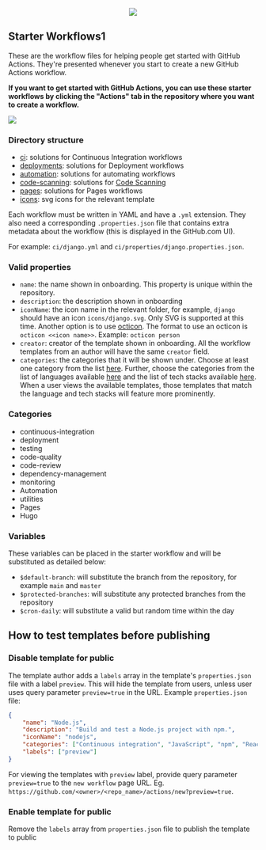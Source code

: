  <p align="center">
  <img src="https://avatars0.githubusercontent.com/u/44036562?s=100&v=4"/> 
</p>

## Starter Workflows1

These are the workflow files for helping people get started with GitHub Actions.  They're presented whenever you start to create a new GitHub Actions workflow.

**If you want to get started with GitHub Actions, you can use these starter workflows by clicking the "Actions" tab in the repository where you want to create a workflow.**

<img src="https://d3vv6lp55qjaqc.cloudfront.net/items/353A3p3Y2x3c2t2N0c01/Image%202019-08-27%20at%203.25.07%20PM.png" max-width="75%"/>

### Directory structure

* [ci](ci): solutions for Continuous Integration workflows
* [deployments](deployments): solutions for Deployment workflows
* [automation](automation): solutions for automating workflows
* [code-scanning](code-scanning): solutions for [Code Scanning](https://github.com/features/security)
* [pages](pages): solutions for Pages workflows
* [icons](icons): svg icons for the relevant template

Each workflow must be written in YAML and have a `.yml` extension. They also need a corresponding `.properties.json` file that contains extra metadata about the workflow (this is displayed in the GitHub.com UI).

For example: `ci/django.yml` and `ci/properties/django.properties.json`.

### Valid properties

* `name`: the name shown in onboarding. This property is unique within the repository.
* `description`: the description shown in onboarding
* `iconName`: the icon name in the relevant folder, for example, `django` should have an icon `icons/django.svg`. Only SVG is supported at this time. Another option is to use [octicon](https://primer.style/octicons/). The format to use an octicon is `octicon <<icon name>>`. Example: `octicon person`
* `creator`: creator of the template shown in onboarding. All the workflow templates from an author will have the same `creator` field.
* `categories`: the categories that it will be shown under. Choose at least one category from the list [here](#categories). Further, choose the categories from the list of languages available [here](https://github.com/github/linguist/blob/master/lib/linguist/languages.yml) and the list of tech stacks available [here](https://github.com/github-starter-workflows/repo-analysis-partner/blob/main/tech_stacks.yml). When a user views the available templates, those templates that match the language and tech stacks will feature more prominently.

### Categories
* continuous-integration
* deployment
* testing
* code-quality
* code-review
* dependency-management
* monitoring
* Automation
* utilities
* Pages
* Hugo

### Variables
These variables can be placed in the starter workflow and will be substituted as detailed below:

* `$default-branch`: will substitute the branch from the repository, for example `main` and `master`
* `$protected-branches`: will substitute any protected branches from the repository
* `$cron-daily`: will substitute a valid but random time within the day

## How to test templates before publishing

### Disable template for public
The template author adds a `labels` array in the template's `properties.json` file with a label `preview`. This will hide the template from users, unless user uses query parameter `preview=true` in the URL.
Example `properties.json` file:
```json
{
    "name": "Node.js",
    "description": "Build and test a Node.js project with npm.",
    "iconName": "nodejs",
    "categories": ["Continuous integration", "JavaScript", "npm", "React", "Angular", "Vue"],
    "labels": ["preview"]
}
```

For viewing the templates with `preview` label, provide query parameter `preview=true` to the  `new workflow` page URL. Eg. `https://github.com/<owner>/<repo_name>/actions/new?preview=true`.

### Enable template for public
Remove the `labels` array from `properties.json` file to publish the template to public

